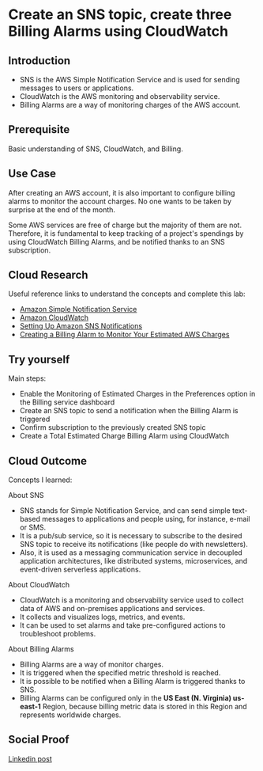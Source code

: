 # Create an SNS topic, create three Billing Alarms using CloudWatch

## Introduction

- SNS is the AWS Simple Notification Service and is used for sending messages to users or applications.
- CloudWatch is the AWS monitoring and observability service.
- Billing Alarms are a way of monitoring charges of the AWS account.

## Prerequisite

Basic understanding of SNS, CloudWatch, and Billing.

## Use Case

After creating an AWS account, it is also important to configure billing alarms to monitor the account charges. No one wants to be taken by surprise at the end of the month.

Some AWS services are free of charge but the majority of them are not. Therefore, it is fundamental to keep tracking of a project's spendings by using CloudWatch Billing Alarms, and be notified thanks to an SNS subscription.

## Cloud Research

Useful reference links to understand the concepts and complete this lab:

- [Amazon Simple Notification Service](https://aws.amazon.com/sns/)
- [Amazon CloudWatch](https://aws.amazon.com/cloudwatch/)
- [Setting Up Amazon SNS Notifications](https://docs.aws.amazon.com/AmazonCloudWatch/latest/monitoring/US_SetupSNS.html)
- [Creating a Billing Alarm to Monitor Your Estimated AWS Charges](https://docs.aws.amazon.com/AmazonCloudWatch/latest/monitoring/monitor_estimated_charges_with_cloudwatch.html)

## Try yourself

Main steps:

- Enable the Monitoring of Estimated Charges in the Preferences option in the Billing service dashboard
- Create an SNS topic to send a notification when the Billing Alarm is triggered
- Confirm subscription to the previously created SNS topic
- Create a Total Estimated Charge Billing Alarm using CloudWatch

## Cloud Outcome

Concepts I learned:

About SNS

- SNS stands for Simple Notification Service, and can send simple text-based messages to applications and people using, for instance, e-mail or SMS.
- It is a pub/sub service, so it is necessary to subscribe to the desired SNS topic to receive its notifications (like people do with newsletters).
- Also, it is used as a messaging communication service in decoupled application architectures, like distributed systems, microservices, and event-driven serverless applications.

About CloudWatch

- CloudWatch is a monitoring and observability service used to collect data of AWS and on-premises applications and services.
- It collects and visualizes logs, metrics, and events.
- It can be used to set alarms and take pre-configured actions to troubleshoot problems.

About Billing Alarms

- Billing Alarms are a way of monitor charges.
- It is triggered when the specified metric threshold is reached.
- It is possible to be notified when a Billing Alarm is triggered thanks to SNS.
- Billing Alarms can be configured only in the <b>US East (N. Virginia) us-east-1</b> Region, because billing metric data is stored in this Region and represents worldwide charges.

## Social Proof

[Linkedin post]()
